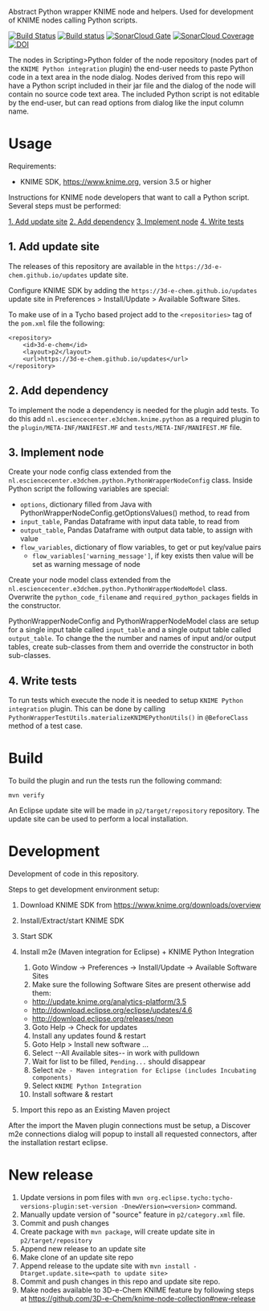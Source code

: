 Abstract Python wrapper KNIME node and helpers.
Used for development of KNIME nodes calling Python scripts.

[![Build Status](https://travis-ci.org/3D-e-Chem/knime-python-wrapper.svg?branch=master)](https://travis-ci.org/3D-e-Chem/knime-python-wrapper)
[![Build status](https://ci.appveyor.com/api/projects/status/y7u4n23sjo25pyg8/branch/master?svg=true)](https://ci.appveyor.com/project/3D-e-Chem/knime-python-wrapper/branch/master)
[![SonarCloud Gate](https://sonarcloud.io/api/badges/gate?key=nl.esciencecenter.e3dchem.python:nl.esciencecenter.e3dchem.python)](https://sonarcloud.io/dashboard?id=nl.esciencecenter.e3dchem.python:nl.esciencecenter.e3dchem.python)
[![SonarCloud Coverage](https://sonarcloud.io/api/badges/measure?key=nl.esciencecenter.e3dchem.python:nl.esciencecenter.e3dchem.python&metric=coverage)](https://sonarcloud.io/component_measures/domain/Coverage?id=nl.esciencecenter.e3dchem.python:nl.esciencecenter.e3dchem.python)
[![DOI](https://zenodo.org/badge/DOI/10.5281/zenodo.321904.svg)](https://doi.org/10.5281/zenodo.321904)

The nodes in Scripting>Python folder of the node repository (nodes part of the `KNIME Python integration` plugin) the end-user needs to paste Python code in a text area in the node dialog.
Nodes derived from this repo will have a Python script included in their jar file and the dialog of the node will contain no source code text area.
The included Python script is not editable by the end-user, but can read options from dialog like the input column name.

# Usage

Requirements:

* KNIME SDK, https://www.knime.org, version 3.5 or higher

Instructions for KNIME node developers that want to call a Python script.
Several steps must be performed:

[1. Add update site](#1-add-update-site)
[2. Add dependency](#2-add-dependency)
[3. Implement node](#3-implement-node)
[4. Write tests](#4-write-tests)

## 1. Add update site

The releases of this repository are available in the `https://3d-e-chem.github.io/updates` update site.

Configure KNIME SDK by adding  the `https://3d-e-chem.github.io/updates` update site in Preferences > Install/Update > Available Software Sites.

To make use of in a Tycho based project add to the `<repositories>` tag of the `pom.xml` file the following:
```
<repository>
    <id>3d-e-chem</id>
    <layout>p2</layout>
    <url>https://3d-e-chem.github.io/updates</url>
</repository>
```

## 2. Add dependency

To implement the node a dependency is needed for the plugin add tests.
To do this add `nl.esciencecenter.e3dchem.knime.python` as a required plugin to the `plugin/META-INF/MANIFEST.MF` and `tests/META-INF/MANIFEST.MF` file.

## 3. Implement node

Create your node config class extended from the `nl.esciencecenter.e3dchem.python.PythonWrapperNodeConfig` class.
Inside Python script the following variables are special:

* `options`, dictionary filled from Java with PythonWrapperNodeConfig.getOptionsValues() method, to read from
* `input_table`, Pandas Dataframe with input data table, to read from
* `output_table`, Pandas Dataframe with output data table, to assign with value
* `flow_variables`, dictionary of flow variables, to get or put key/value pairs
  * `flow_variables['warning_message']`, if key exists then value will be set as warning message of node

Create your node model class extended from the `nl.esciencecenter.e3dchem.python.PythonWrapperNodeModel` class.
Overwrite the `python_code_filename` and `required_python_packages` fields in the constructor.

PythonWrapperNodeConfig and PythonWrapperNodeModel class are setup for a single input table called `input_table` and a single output table called `output_table`.
To change the the number and names of input and/or output tables, create sub-classes from them and override the constructor in both sub-classes.

## 4. Write tests

To run tests which execute the node it is needed to setup `KNIME Python integration` plugin.
This can be done by calling `PythonWrapperTestUtils.materializeKNIMEPythonUtils()` in `@BeforeClass` method of a test case.

# Build

To build the plugin and run the tests run the following command:

```
mvn verify
```

An Eclipse update site will be made in `p2/target/repository` repository.
The update site can be used to perform a local installation.

# Development

Development of code in this repository.

Steps to get development environment setup:

1. Download KNIME SDK from https://www.knime.org/downloads/overview
2. Install/Extract/start KNIME SDK
3. Start SDK
4. Install m2e (Maven integration for Eclipse) + KNIME Python Integration

    1. Goto Window -> Preferences -> Install/Update -> Available Software Sites
    2. Make sure the following Software Sites are present otherwise add them:

      * http://update.knime.org/analytics-platform/3.5
      * http://download.eclipse.org/eclipse/updates/4.6
      * http://download.eclipse.org/releases/neon

    3. Goto Help -> Check for updates
    4. Install any updates found & restart
    5. Goto Help > Install new software ...
    6. Select --All Available sites-- in work with pulldown
    7. Wait for list to be filled, `Pending...` should disappear
    7. Select `m2e - Maven integration for Eclipse (includes Incubating components)`
    8. Select `KNIME Python Integration`
    9. Install software & restart

5. Import this repo as an Existing Maven project

After the import the Maven plugin connections must be setup, a Discover m2e connections dialog will popup to install all requested connectors, after the installation restart eclipse.

# New release

1. Update versions in pom files with `mvn org.eclipse.tycho:tycho-versions-plugin:set-version -DnewVersion=<version>` command.
2. Manually update version of "source" feature in `p2/category.xml` file.
3. Commit and push changes
3. Create package with `mvn package`, will create update site in `p2/target/repository`
4. Append new release to an update site
  1. Make clone of an update site repo
  2. Append release to the update site with `mvn install -Dtarget.update.site=<path to update site>`
5. Commit and push changes in this repo and update site repo.
6. Make nodes available to 3D-e-Chem KNIME feature by following steps at https://github.com/3D-e-Chem/knime-node-collection#new-release
